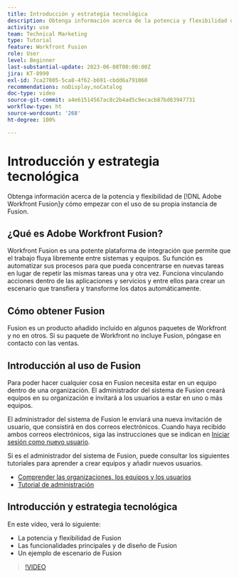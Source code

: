 ```yaml
---
title: Introducción y estrategia tecnológica
description: Obtenga información acerca de la potencia y flexibilidad de [!DNL Adobe Workfront Fusion]y cómo empezar con el uso de su propia instancia de Fusion.
activity: use
team: Technical Marketing
type: Tutorial
feature: Workfront Fusion
role: User
level: Beginner
last-substantial-update: 2023-06-08T00:00:00Z
jira: KT-8999
exl-id: 7ca27805-5ca8-4f62-b691-cbdd6a791060
recommendations: noDisplay,noCatalog
doc-type: video
source-git-commit: a4e61514567ac8c2b4ad5c9ecacb87bd83947731
workflow-type: ht
source-wordcount: '268'
ht-degree: 100%

---
```


# Introducción y estrategia tecnológica

Obtenga información acerca de la potencia y flexibilidad de [!DNL Adobe Workfront Fusion]y cómo empezar con el uso de su propia instancia de Fusion.

## ¿Qué es Adobe Workfront Fusion?

Workfront Fusion es una potente plataforma de integración que permite que el trabajo fluya libremente entre sistemas y equipos. Su función es automatizar sus procesos para que pueda concentrarse en nuevas tareas en lugar de repetir las mismas tareas una y otra vez. Funciona vinculando acciones dentro de las aplicaciones y servicios y entre ellos para crear un escenario que transfiera y transforme los datos automáticamente.

## Cómo obtener Fusion

Fusion es un producto añadido incluido en algunos paquetes de Workfront y no en otros. Si su paquete de Workfront no incluye Fusion, póngase en contacto con las ventas.

## Introducción al uso de Fusion

Para poder hacer cualquier cosa en Fusion necesita estar en un equipo dentro de una organización. El administrador del sistema de Fusion creará equipos en su organización e invitará a los usuarios a estar en uno o más equipos.

El administrador del sistema de Fusion le enviará una nueva invitación de usuario, que consistirá en dos correos electrónicos. Cuando haya recibido ambos correos electrónicos, siga las instrucciones que se indican en [Iniciar sesión como nuevo usuario](https://experienceleague.adobe.com/docs/workfront-learn/tutorials-workfront/fusion/welcome-to-workfront-fusion/log-in-as-a-new-user.html?lang=es).

Si es el administrador del sistema de Fusion, puede consultar los siguientes tutoriales para aprender a crear equipos y añadir nuevos usuarios.

* [Comprender las organizaciones, los equipos y los usuarios](https://experienceleague.adobe.com/docs/workfront-learn/tutorials-workfront/fusion/workfront-fusion-administration/understand-organizations-teams-and-users.html?lang=es)
* [Tutorial de administración](https://experienceleague.adobe.com/docs/workfront-learn/tutorials-workfront/fusion/workfront-fusion-administration/administration-walkthrough.html?lang=es)

## Introducción y estrategia tecnológica

En este vídeo, verá lo siguiente:

* La potencia y flexibilidad de Fusion
* Las funcionalidades principales y de diseño de Fusion
* Un ejemplo de escenario de Fusion

>[!VIDEO](https://video.tv.adobe.com/v/335259/?quality=12&learn=on)

